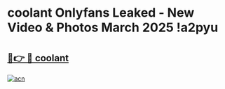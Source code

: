 # coolant Onlyfans Leaked - New Video & Photos March 2025 !a2pyu

# <h2><a href="https://h0hz7l.iuczelnia.edu.pl?title=coolant&ref=a2pyu">🔗👉 🔴 coolant</a></h2>

[![acn](https://github.com/user-attachments/assets/0f9c940e-d8b0-45ae-aac7-cd30a18b3e1c)](https://h0hz7l.iuczelnia.edu.pl?title=coolant&ref=a2pyu)

